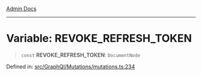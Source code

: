 [Admin Docs](/)

---

# Variable: REVOKE_REFRESH_TOKEN

> `const` **REVOKE_REFRESH_TOKEN**: `DocumentNode`

Defined in: [src/GraphQl/Mutations/mutations.ts:234](https://github.com/PalisadoesFoundation/talawa-admin/blob/main/src/GraphQl/Mutations/mutations.ts#L234)

